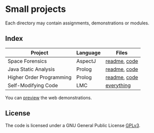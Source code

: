 # Small projects

Each directory may contain assignments, demonstrations or modules.

## Index

Project | Language | Files
--- | --- | ---
Space Forensics | AspectJ | [readme](https://github.com/sevaivanov/short/blob/master/java/aspectj/space-forensics/readme.md#introducing-hal), [code](https://github.com/sevaivanov/short/blob/master/java/aspectj/space-forensics/)
Java Static Analysis | Prolog | [readme](https://github.com/sevaivanov/short/blob/master/prolog/java-analysis.md#introduction), [code](https://github.com/sevaivanov/short/blob/master/prolog/java-analysis.pl#L1)
Higher Order Programming | Prolog | [readme](https://github.com/sevaivanov/short/blob/master/prolog/higher-order.md#higher-order-programming), [code](https://github.com/sevaivanov/short/blob/master/prolog/higher-order.pl#L1)
Self-Modifying Code | LMC | [everything](https://github.com/sevaivanov/short/blob/master/assembly/lmc/combine_two_ordered_lists.elmc#L1)

You can [preview](https://sevaivanov.github.io/short/) the web demonstrations.

## License

The code is licensed under a GNU General Public License [GPLv3](http://www.gnu.org/licenses/gpl.html).
